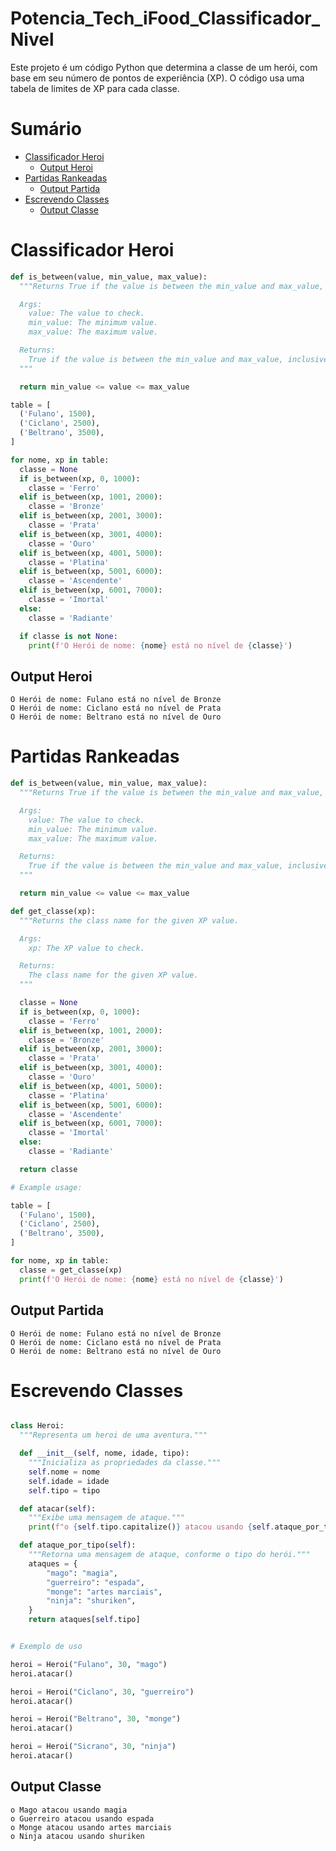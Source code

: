 # Potencia_Tech_iFood_Classificador_Nivel
Este projeto é um código Python que determina a classe de um herói, com base em seu número de pontos de experiência (XP). O código usa uma tabela de limites de XP para cada classe.

# Sumário

- [Classificador Heroi](#Classificador-Heroi)
  - [Output Heroi](#Output-Heroi)
- [Partidas Rankeadas](#Partidas-Rankeadas)
  - [Output Partida](#Output-Partida)
- [Escrevendo Classes](#Escrevendo-Classes)
  - [Output Classe](#Output-Classe)

# Classificador Heroi

```python
def is_between(value, min_value, max_value):
  """Returns True if the value is between the min_value and max_value, inclusive.

  Args:
    value: The value to check.
    min_value: The minimum value.
    max_value: The maximum value.

  Returns:
    True if the value is between the min_value and max_value, inclusive, False otherwise.
  """

  return min_value <= value <= max_value

table = [
  ('Fulano', 1500),
  ('Ciclano', 2500),
  ('Beltrano', 3500),
]

for nome, xp in table:
  classe = None
  if is_between(xp, 0, 1000):
    classe = 'Ferro'
  elif is_between(xp, 1001, 2000):
    classe = 'Bronze'
  elif is_between(xp, 2001, 3000):
    classe = 'Prata'
  elif is_between(xp, 3001, 4000):
    classe = 'Ouro'
  elif is_between(xp, 4001, 5000):
    classe = 'Platina'
  elif is_between(xp, 5001, 6000):
    classe = 'Ascendente'
  elif is_between(xp, 6001, 7000):
    classe = 'Imortal'
  else:
    classe = 'Radiante'

  if classe is not None:
    print(f'O Herói de nome: {nome} está no nível de {classe}')
```

## Output Heroi

```
O Herói de nome: Fulano está no nível de Bronze
O Herói de nome: Ciclano está no nível de Prata
O Herói de nome: Beltrano está no nível de Ouro
```

# Partidas Rankeadas

```python
def is_between(value, min_value, max_value):
  """Returns True if the value is between the min_value and max_value, inclusive.

  Args:
    value: The value to check.
    min_value: The minimum value.
    max_value: The maximum value.

  Returns:
    True if the value is between the min_value and max_value, inclusive, False otherwise.
  """

  return min_value <= value <= max_value

def get_classe(xp):
  """Returns the class name for the given XP value.

  Args:
    xp: The XP value to check.

  Returns:
    The class name for the given XP value.
  """

  classe = None
  if is_between(xp, 0, 1000):
    classe = 'Ferro'
  elif is_between(xp, 1001, 2000):
    classe = 'Bronze'
  elif is_between(xp, 2001, 3000):
    classe = 'Prata'
  elif is_between(xp, 3001, 4000):
    classe = 'Ouro'
  elif is_between(xp, 4001, 5000):
    classe = 'Platina'
  elif is_between(xp, 5001, 6000):
    classe = 'Ascendente'
  elif is_between(xp, 6001, 7000):
    classe = 'Imortal'
  else:
    classe = 'Radiante'

  return classe

# Example usage:

table = [
  ('Fulano', 1500),
  ('Ciclano', 2500),
  ('Beltrano', 3500),
]

for nome, xp in table:
  classe = get_classe(xp)
  print(f'O Herói de nome: {nome} está no nível de {classe}')
```

## Output Partida

```
O Herói de nome: Fulano está no nível de Bronze
O Herói de nome: Ciclano está no nível de Prata
O Herói de nome: Beltrano está no nível de Ouro
```

# Escrevendo Classes

```python

class Heroi:
  """Representa um heroi de uma aventura."""

  def __init__(self, nome, idade, tipo):
    """Inicializa as propriedades da classe."""
    self.nome = nome
    self.idade = idade
    self.tipo = tipo

  def atacar(self):
    """Exibe uma mensagem de ataque."""
    print(f"o {self.tipo.capitalize()} atacou usando {self.ataque_por_tipo()}")

  def ataque_por_tipo(self):
    """Retorna uma mensagem de ataque, conforme o tipo do herói."""
    ataques = {
        "mago": "magia",
        "guerreiro": "espada",
        "monge": "artes marciais",
        "ninja": "shuriken",
    }
    return ataques[self.tipo]


# Exemplo de uso

heroi = Heroi("Fulano", 30, "mago")
heroi.atacar()

heroi = Heroi("Ciclano", 30, "guerreiro")
heroi.atacar()

heroi = Heroi("Beltrano", 30, "monge")
heroi.atacar()

heroi = Heroi("Sicrano", 30, "ninja")
heroi.atacar()
```

## Output Classe

```
o Mago atacou usando magia
o Guerreiro atacou usando espada
o Monge atacou usando artes marciais
o Ninja atacou usando shuriken
```
